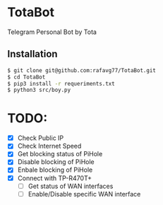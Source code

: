 # TotaBot
Telegram Personal Bot by Tota

## Installation
```bash
$ git clone git@github.com:rafavg77/TotaBot.git
$ cd TotaBot 
$ pip3 install -r requeriments.txt
$ python3 src/boy.py
```

# TODO:
- [x] Check Public IP
- [x] Check Internet Speed
- [x] Get blocking status of PiHole
- [x] Disable blocking of PiHole
- [x] Enbale blocking of PiHole
- [x] Connect with TP-R470T+
    - [ ] Get status of WAN interfaces
    - [ ] Enable/Disable specific WAN interface
